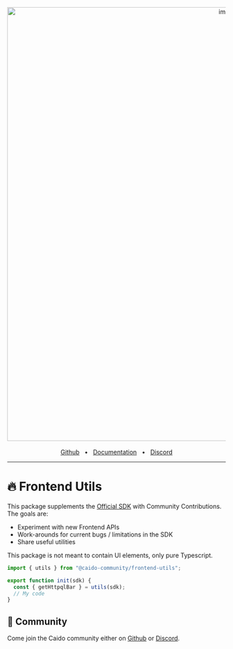 <div align="center">
  <img width="1000" alt="image" src="https://github.com/user-attachments/assets/2d437a6b-d162-4a21-b6d0-dcccd36c0e7f">

  <br />
  <br />
  <a href="https://github.com/caido-community" target="_blank">Github</a>
  <span>&nbsp;&nbsp;•&nbsp;&nbsp;</span>
  <a href="https://developer.caido.io/" target="_blank">Documentation</a>
  <span>&nbsp;&nbsp;•&nbsp;&nbsp;</span>
  <a href="https://links.caido.io/www-discord" target="_blank">Discord</a>
  <br />
  <hr />
</div>

# 🔥 Frontend Utils

This package supplements the [Official SDK](https://www.npmjs.com/package/@caido/sdk-frontend) with Community Contributions. The goals are:

- Experiment with new Frontend APIs
- Work-arounds for current bugs / limitations in the SDK
- Share useful utilities

This package is not meant to contain UI elements, only pure Typescript.

```typescript
import { utils } from "@caido-community/frontend-utils";

export function init(sdk) {
  const { getHttpqlBar } = utils(sdk);
  // My code
}
```

## 💚 Community

Come join the Caido community either on [Github](https://github.com/caido-community) or [Discord](https://links.caido.io/www-discord).
